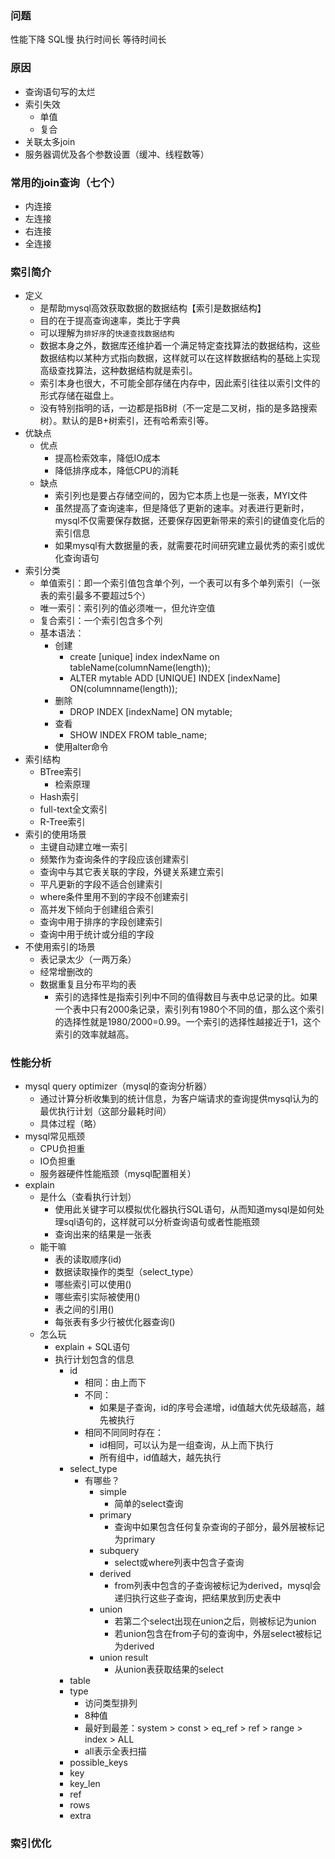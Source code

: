 

### 问题
性能下降
SQL慢
执行时间长
等待时间长

### 原因

- 查询语句写的太烂
- 索引失效
  - 单值
  - 复合
- 关联太多join
- 服务器调优及各个参数设置（缓冲、线程数等）

### 常用的join查询（七个）
- 内连接
- 左连接
- 右连接
- 全连接

### 索引简介
- 定义
  - 是帮助mysql高效获取数据的数据结构【索引是数据结构】
  - 目的在于提高查询速率，类比于字典
  - 可以理解为`排好序`的`快速查找数据结构`
  - 数据本身之外，数据库还维护着一个满足特定查找算法的数据结构，这些数据结构以某种方式指向数据，这样就可以在这样数据结构的基础上实现高级查找算法，这种数据结构就是索引。
  - 索引本身也很大，不可能全部存储在内存中，因此索引往往以索引文件的形式存储在磁盘上。
  - 没有特别指明的话，一边都是指B树（不一定是二叉树，指的是多路搜索树）。默认的是B+树索引，还有哈希索引等。
- 优缺点
  - 优点
    - 提高检索效率，降低IO成本
    - 降低排序成本，降低CPU的消耗
  - 缺点
    - 索引列也是要占存储空间的，因为它本质上也是一张表，MYI文件
    - 虽然提高了查询速率，但是降低了更新的速率。对表进行更新时，mysql不仅需要保存数据，还要保存因更新带来的索引的键值变化后的索引信息
    - 如果mysql有大数据量的表，就需要花时间研究建立最优秀的索引或优化查询语句
- 索引分类
  - 单值索引：即一个索引值包含单个列，一个表可以有多个单列索引（一张表的索引最多不要超过5个）
  - 唯一索引：索引列的值必须唯一，但允许空值
  - 复合索引：一个索引包含多个列
  - 基本语法：
    - 创建
      - create [unique] index indexName on tableName(columnName(length));
      - ALTER mytable ADD [UNIQUE]  INDEX [indexName] ON(columnname(length));
    - 删除
      - DROP INDEX [indexName] ON mytable;
    - 查看
      - SHOW INDEX FROM table_name;
    - 使用alter命令
- 索引结构
  - BTree索引
    - 检索原理
  - Hash索引
  - full-text全文索引
  - R-Tree索引
- 索引的使用场景
  - 主键自动建立唯一索引
  - 频繁作为查询条件的字段应该创建索引
  - 查询中与其它表关联的字段，外键关系建立索引
  - 平凡更新的字段不适合创建索引
  - where条件里用不到的字段不创建索引
  - 高并发下倾向于创建组合索引
  - 查询中用于排序的字段创建索引
  - 查询中用于统计或分组的字段
- 不使用索引的场景
  - 表记录太少（一两万条）
  - 经常增删改的
  - 数据重复且分布平均的表
    - 索引的选择性是指索引列中不同的值得数目与表中总记录的比。如果一个表中只有2000条记录，索引列有1980个不同的值，那么这个索引的选择性就是1980/2000=0.99。一个索引的选择性越接近于1，这个索引的效率就越高。

### 性能分析

- mysql query optimizer（mysql的查询分析器）
  - 通过计算分析收集到的统计信息，为客户端请求的查询提供mysql认为的最优执行计划（这部分最耗时间）
  - 具体过程（略）
- mysql常见瓶颈
  - CPU负担重
  - IO负担重
  - 服务器硬件性能瓶颈（mysql配置相关）
- explain
  - 是什么（查看执行计划）
    - 使用此关键字可以模拟优化器执行SQL语句，从而知道mysql是如何处理sql语句的，这样就可以分析查询语句或者性能瓶颈
    - 查询出来的结果是一张表
  - 能干嘛
    - 表的读取顺序(id)
    - 数据读取操作的类型（select_type）
    - 哪些索引可以使用()
    - 哪些索引实际被使用()
    - 表之间的引用()
    - 每张表有多少行被优化器查询()
  - 怎么玩
    - explain + SQL语句
    - 执行计划包含的信息
      - id
        - 相同：由上而下
        - 不同：
          - 如果是子查询，id的序号会递增，id值越大优先级越高，越先被执行
        - 相同不同同时存在：
          - id相同，可以认为是一组查询，从上而下执行
          - 所有组中，id值越大，越先执行
      - select_type
        - 有哪些？
          - simple
            - 简单的select查询
          - primary
            - 查询中如果包含任何复杂查询的子部分，最外层被标记为primary
          - subquery
            - select或where列表中包含子查询
          - derived
            - from列表中包含的子查询被标记为derived，mysql会递归执行这些子查询，把结果放到历史表中
          - union
            - 若第二个select出现在union之后，则被标记为union
            - 若union包含在from子句的查询中，外层select被标记为derived
          - union result
            - 从union表获取结果的select
      - table
      - type
        - 访问类型排列
        - 8种值
        - 最好到最差：system > const > eq_ref > ref > range > index > ALL
        - all表示全表扫描
      - possible_keys
      - key
      - key_len
      - ref
      - rows
      - extra



### 索引优化
